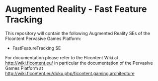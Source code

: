 Augmented Reality - Fast Feature Tracking
=============================================================
This repository will contain the following Augmented Reality SEs of the FIcontent Pervasive Games Platform:
  * FastFeatureTracking SE 
  
For documentation please refer to the FIcontent Wiki at http://wiki.ficontent.eu/ in particular
the documentation of the Pervasive Games Platform at http://wiki.ficontent.eu/doku.php/ficontent.gaming.architecture

